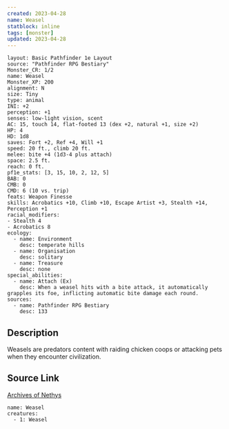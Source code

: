```yaml
---
created: 2023-04-28
name: Weasel
statblock: inline
tags: [monster]
updated: 2023-04-28
---
```

```statblock
layout: Basic Pathfinder 1e Layout
source: "Pathfinder RPG Bestiary"
Monster_CR: 1/2
name: Weasel
Monster_XP: 200
alignment: N
size: Tiny
type: animal
INI: +2
perception: +1
senses: low-light vision, scent
AC: 15, touch 14, flat-footed 13 (dex +2, natural +1, size +2)
HP: 4
HD: 1d8
saves: Fort +2, Ref +4, Will +1
speed: 20 ft., climb 20 ft.
melee: bite +4 (1d3-4 plus attach)
space: 2.5 ft.
reach: 0 ft.
pf1e_stats: [3, 15, 10, 2, 12, 5]
BAB: 0
CMB: 0
CMD: 6 (10 vs. trip)
feats: Weapon Finesse
skills: Acrobatics +10, Climb +10, Escape Artist +3, Stealth +14, Perception +1
racial_modifiers:
- Stealth 4
- Acrobatics 8
ecology:
  - name: Environment
    desc: temperate hills
  - name: Organisation
    desc: solitary
  - name: Treasure
    desc: none
special_abilities:
  - name: Attach (Ex)
    desc: When a weasel hits with a bite attack, it automatically grapples its foe, inflicting automatic bite damage each round.
sources:
  - name: Pathfinder RPG Bestiary
    desc: 133
```
## Description
Weasels are predators content with raiding chicken coops or attacking pets when they encounter civilization.
## Source Link
[Archives of Nethys](https://aonprd.com/MonsterDisplay.aspx?ItemName=Weasel)
```encounter-table
name: Weasel
creatures:
  - 1: Weasel
```

